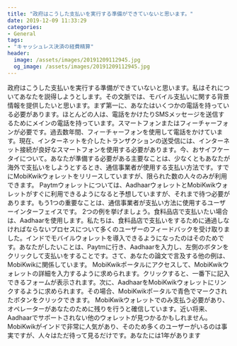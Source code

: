 ```yaml
---
title: "政府はこうした支払いを実行する準備ができていないと思います。"
date: 2019-12-09 11:33:29
categories:
- General
tags:
- "キャッシュレス決済の経費精算"
header:
  image: /assets/images/20191209112945.jpg
  og_image: /assets/images/20191209112945.jpg
---
```


政府はこうした支払いを実行する準備ができていないと思います。私はそれについてあなたを説得しようとします。その文脈では、モバイル支払いに関する背景情報を提供したいと思います。まず第一に、あなたはいくつかの電話を持っている必要があります。ほとんどの人は、電話をかけたりSMSメッセージを送信するためにメインの電話を持っています。スマートフォンまたはフィーチャーフォンが必要です。過去数年間、フィーチャーフォンを使用して電話をかけています。現在、インターネットを介したトランザクションの送受信には、インターネット接続が良好なスマートフォンを使用する必要があります。今、おサイフケータイについて。あなたが準備する必要がある主要なことは、少なくともあなたが海外で支払いをしようとするとき、通信事業者が使用する支払い方法です。すでにMobiKwikウォレットをリリースしていますが、限られた数の人々のみが利用できます。 Paytmウォレットについては、AadhaarウォレットとMobiKwikウォレットがすぐに利用できるようになると予想していますが、それまで待つ必要があります。もう1つの重要なことは、通信事業者が支払い方法に使用するユーザーインターフェイスです。 2つの例を挙げましょう。食料品店で支払いたい場合は、Aadhaarを使用します。私たちは、食料品店で支払いをするために通過しなければならないプロセスについて多くのユーザーのフィードバックを受け取りました。インドでモバイルウォレットを導入できるようになったのはそのためです。あなたがしたいことは、Paytmに行き、Aadhaarを入力し、左側のボタンをクリックして支払いをすることです。さて、あなたの論文で言及する他の例は、MobiKwikに関係しています。 MobiKwikポータルにアクセスして、MobiKwikウォレットの詳細を入力するように求められます。クリックすると、一番下に記入できるフォームが表示されます。次に、AadhaarをMobiKwikウォレットにリンクするように求められます。その場合、MobiKwikポータルで青色でマークされたボタンをクリックできます。 MobiKwikウォレットでのみ支払う必要があり、オペレーターがあなたのために残りを行うと確信しています。近い将来、Aadhaarでサポートされない他のウォレットが見つかるかもしれません。 MobiKwikがインドで非常に人気があり、そのため多くのユーザーがいるのは事実ですが、人々はただ待って見るだけです。あなたには1年があります
